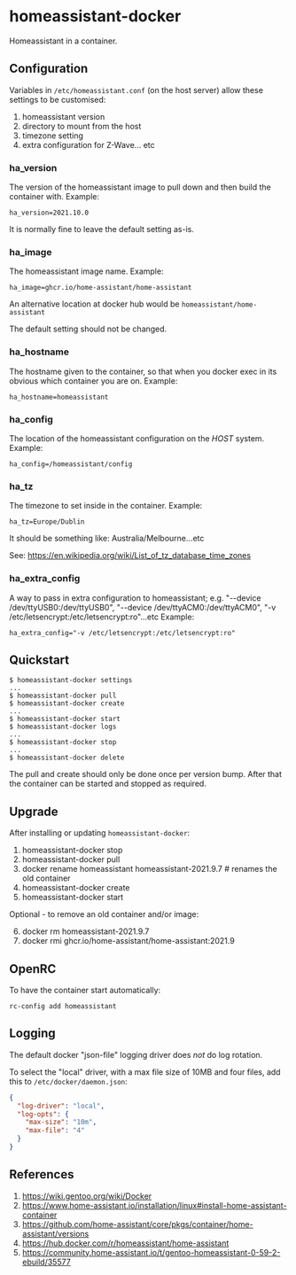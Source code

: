 # homeassistant-docker

Homeassistant in a container.

## Configuration

Variables in `/etc/homeassistant.conf` (on the host server) allow these settings to be customised:

1. homeassistant version
2. directory to mount from the host
3. timezone setting
4. extra configuration for Z-Wave... etc

### ha_version

The version of the homeassistant image to pull down and then build the container with.
Example:

```
ha_version=2021.10.0
```

It is normally fine to leave the default setting as-is.

### ha_image

The homeassistant image name. Example:

```
ha_image=ghcr.io/home-assistant/home-assistant
```

An alternative location at docker hub would be `homeassistant/home-assistant`

The default setting should not be changed.

### ha_hostname

The hostname given to the container, so that when you docker exec in its obvious which container you are on.
Example:

```
ha_hostname=homeassistant
```

### ha_config

The location of the homeassistant configuration on the *HOST* system.
Example:

```
ha_config=/homeassistant/config
```

### ha_tz

The timezone to set inside in the container.
Example:

```
ha_tz=Europe/Dublin
```

It should be something like: Australia/Melbourne...etc

See: https://en.wikipedia.org/wiki/List_of_tz_database_time_zones

### ha_extra_config

A way to pass in extra configuration to homeassistant; e.g. "--device /dev/ttyUSB0:/dev/ttyUSB0",
"--device /dev/ttyACM0:/dev/ttyACM0", "-v /etc/letsencrypt:/etc/letsencrypt:ro"...etc
Example:

```
ha_extra_config="-v /etc/letsencrypt:/etc/letsencrypt:ro"
```

## Quickstart

```
$ homeassistant-docker settings
...
$ homeassistant-docker pull
$ homeassistant-docker create
...
$ homeassistant-docker start
$ homeassistant-docker logs
...
$ homeassistant-docker stop
...
$ homeassistant-docker delete
```

The pull and create should only be done once per version bump.
After that the container can be started and stopped as required.

## Upgrade

After installing or updating `homeassistant-docker`:

1. homeassistant-docker stop
2. homeassistant-docker pull
3. docker rename homeassistant homeassistant-2021.9.7 # renames the old container
4. homeassistant-docker create
5. homeassistant-docker start

Optional - to remove an old container and/or image:

6. docker rm homeassistant-2021.9.7
7. docker rmi ghcr.io/home-assistant/home-assistant:2021.9

## OpenRC

To have the container start automatically:

```
rc-config add homeassistant
```

## Logging

The default docker "json-file" logging driver does *not* do log rotation.

To select the "local" driver, with a max file size of 10MB and four files, add this to `/etc/docker/daemon.json`:

```json
{
  "log-driver": "local",
  "log-opts": {
    "max-size": "10m",
    "max-file": "4"
  }
}
```

## References

1. https://wiki.gentoo.org/wiki/Docker
2. https://www.home-assistant.io/installation/linux#install-home-assistant-container
3. https://github.com/home-assistant/core/pkgs/container/home-assistant/versions
4. https://hub.docker.com/r/homeassistant/home-assistant
5. https://community.home-assistant.io/t/gentoo-homeassistant-0-59-2-ebuild/35577
